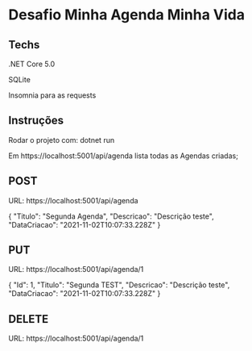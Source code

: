 # Desafio Minha Agenda Minha Vida

## Techs

.NET Core 5.0

SQLite

Insomnia para as requests

## Instruções

Rodar o projeto com:
dotnet run


Em https://localhost:5001/api/agenda lista todas as Agendas criadas;

## POST
URL: https://localhost:5001/api/agenda

{
	"Titulo": "Segunda Agenda",
	"Descricao": "Descrição teste",
	"DataCriacao": "2021-11-02T10:07:33.228Z"
}

## PUT
URL: https://localhost:5001/api/agenda/1

{
	"Id": 1,
	"Titulo": "Segunda TEST",
	"Descricao": "Descrição teste",
	"DataCriacao": "2021-11-02T10:07:33.228Z"
}

## DELETE
URL: https://localhost:5001/api/agenda/1
